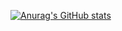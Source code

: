 [![Anurag's GitHub stats](https://github-readme-stats.vercel.app/api?username=deadspir1t0&theme=github_dark)](https://github.com/anuraghazra/github-readme-stats)
